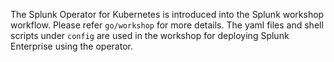 The Splunk Operator for Kubernetes is introduced into the Splunk workshop workflow. Please refer `go/workshop` for more details. The yaml files and shell scripts under `config` are used in the workshop for deploying Splunk Enterprise using the operator.
